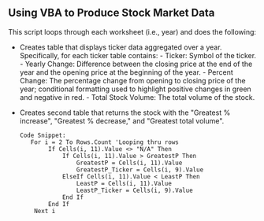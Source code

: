 ## Using VBA to Produce Stock Market Data

This script loops through each worksheet (i.e., year) and does the following:
- Creates table that displays ticker data aggregated over a year. Specifically, for each ticker table contains:
      - Ticker: Symbol of the ticker.
      - Yearly Change: Difference between the closing price at the end of the year and the opening price at the beginning of the year.
      - Percent Change: The percentage change from opening to closing price of the year; conditional formatting used to highlight positive changes in green and negative in red.
      - Total Stock Volume: The total volume of the stock.
- Creates second table that returns the stock with the "Greatest % increase", "Greatest % decrease," and "Greatest total volume".

      Code Snippet:
         For i = 2 To Rows.Count 'Looping thru rows
              If Cells(i, 11).Value <> "N/A" Then
                  If Cells(i, 11).Value > GreatestP Then
                      GreatestP = Cells(i, 11).Value
                      GreatestP_Ticker = Cells(i, 9).Value
                  ElseIf Cells(i, 11).Value < LeastP Then
                      LeastP = Cells(i, 11).Value
                      LeastP_Ticker = Cells(i, 9).Value
                  End If
              End If
          Next i
